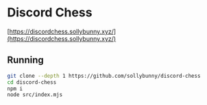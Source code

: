 # Discord Chess

[https://discordchess.sollybunny.xyz/](https://discordchess.sollybunny.xyz/)

## Running

```sh
git clone --depth 1 https://github.com/sollybunny/discord-chess
cd discord-chess
npm i
node src/index.mjs
```
